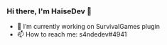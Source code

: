 ### Hi there, I'm HaiseDev 👋

- 🔭 I’m currently working on SurvivalGames plugin
- 📫 How to reach me: s4ndedev#4941
